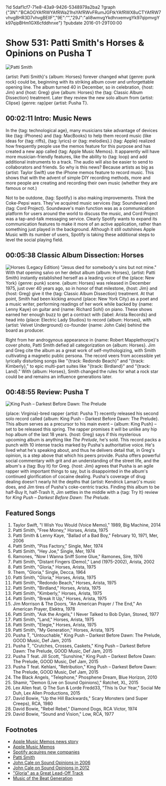?id 5daf1cf7-71e8-43a9-9426-5348979a2ba2
?graph {"3N":"BCAOGYAfRWYAfRWa21hsYAfRWvFRumJGFtkYAfRWX8uCTYAfRW7vhvgBHR3D7vhvgBEIlF","9E":"","29J":"ali8wmvgYkdhnxemvgYk97qipmvgYk97qipBHm1GX6cfddhnxe"}
?pubdate 2016-01-29T00:00

# Show 531: Patti Smith's Horses & Opinions on Pusha T

![Patti Smith](https://static.soundopinions.org/images/2016/pattismith_web.jpg)

{artist: Patti Smith}'s {album: Horses} forever changed what {genre: punk rock} could be, beginning with its striking album cover and unforgettable opening line. The album turned 40 in December, so in celebration, {host: Jim} and {host: Greg} give {album: Horses} the {tag: Classic Album Dissection} treatment. Later they review the new solo album from {artist: Clipse} {genre: rap}per {artist: Pusha T}.


## 00:02:11 Intro: Music News

In the {tag: technological age}, many musicians take advantage of devices like {tag: iPhones} and {tag: MacBooks} to help them record music (like ideas for {tag: riffs}, {tag: lyrics} or {tag: melodies}.) {tag: Apple} realized how frequently people use the memos feature for this purpose and has created a new app called {tag: Apple Music Memos}. It apparently will have more musician-friendly features, like the ability to {tag: loop} and add additional instruments to a track. The audio will also be easier to send to collaborators and friends. So why is this news? Because artists as big as {artist: Taylor Swift} use the iPhone memos feature to record music. This shows that with the advent of simple DIY recording methods, more and more people are creating and recording their own music (whether they are famous or not.)

Not to be outdone, {tag: Spotify} is also making improvements. Think the Coke-Pepsi wars. They've acquired music services {tag: Soundwave} and {tag: Cord Project}. Soundwave's main function was as a communication platform for users around the world to discuss the music, and Cord Project was a tap-and-talk messaging service. Clearly Spotify wants to expand its communication features to make it more of an active application, rather than something just played in the background. Although it still outshines Apple Music with its number of users, Spotify is taking these additional steps to level the social playing field. 

## 00:05:38 Classic Album Dissection: Horses
![Horses (Legacy Edition)](https://static.soundopinions.org/assets/531/9E0.jpg)
"Jesus died for somebody's sins but not mine." With that opening salvo on her debut album {album: Horses}, {artist: Patti Smith} instantly established herself as a leading voice of the {place: New York} {genre: punk} scene. {album: Horses} was released in December 1975, just over 40 years ago, so in honor of that milestone, {host: Jim} and {host: Greg} give it the {tag: Classic Album Dissection} treatment. At that point, Smith had been kicking around {place: New York City} as a poet and a music writer, performing readings of her work while backed by {name: Lenny Kaye} on guitar and {name: Richard Sohl} on piano. These shows earned her enough buzz to get a contract with {label: Arista Records} and head into {place: Electric Lady Studios} to record {album: Horses}, with {artist: Velvet Underground} co-founder {name: John Cale} behind the board as producer.

Right from her androgynous appearance in {name: Robert Mapplethorpe}'s cover photo, Patti Smith defied all categorization on {album: Horses}. Jim and Greg cite the album as a great work of self-mythologizing, with Smith cultivating a magnetic public persona. The record veers from accessible yet lyrically disturbing songs like "{track: Redondo Beach}" and "{track: Kimberly}," to epic multi-part suites like "{track: Birdland}" and "{track: Land}." With {album: Horses}, Smith changed the rules for what a rock star could be and remains an influence generations later.

## 00:48:55 Review: Pusha T
![King Push – Darkest Before Dawn: The Prelude](https://static.soundopinions.org/assets/531/29J0.jpg)
    
{place: Virginia}-bred rapper {artist: Pusha T} recently released his second solo record called {album: King Push – Darkest Before Dawn: The Prelude}. This album serves as a precursor to his main event – {album: King Push} – set to be released this spring. The rapper promises it will be unlike any hip hop album of the last 18 years. 
{host: Greg} says if this mysterious upcoming album is anything like *The Prelude*, he's sold. This record packs a punch with 10 intense tracks marked by Pusha's authoritative voice. He's lived what he's speaking about, and thus he delivers detail that, in Greg's opinion, is a step above that which his peers provide. Pusha offers powerful social commentary with grit and an understanding of the street life, and the album's a {tag: Buy It} for Greg. {host: Jim} agrees that Pusha is an agile rapper with important things to say, but is disappointed in the album's continued glorification of cocaine dealing. Pusha's coverage of drug dealing doesn't nearly hit the depths that {artist: Kendrick Lamar}'s music does, and Jim tires of Pusha's coke-centric tracks. Finding this album to be half-Buy It, half-Trash It, Jim settles in the middle with a {tag: Try It} review for *King Push – Darkest Before Dawn: The Prelude*. 



## Featured Songs

1. Taylor Swift, "I Wish You Would (Voice Memo)," 1989, Big Machine, 2014 
1. Patti Smith, "Free Money," Horses, Arista, 1975 
1. Patti Smith & Lenny Kaye, "Ballad of a Bad Boy," February 10, 1971, Mer, 2006 
1. Patti Smith, "Piss Factory," Single, Mer, 1974 
1. Patti Smith, "Hey Joe," Single, Mer, 1974 
1. Ramones, "Now I Wanna Sniff Some Glue," Ramones, Sire, 1976 
1. Patti Smith, "Distant Fingers (Demo)," Land (1975-2002), Arista, 2002 
1. Patti Smith, "Gloria," Horses, Arista, 1975 
1. Them, "Gloria," Single, Decca, 1964 
1. Patti Smith, "Gloria," Horses, Arista, 1975 
1. Patti Smith, "Redondo Beach," Horses, Arista, 1975 
1. Patti Smith, "Birdland," Horses, Arista, 1975 
1. Patti Smith, "Kimberly," Horses, Arista, 1975 
1. Patti Smith, "Break It Up," Horses, Arista, 1975 
1. Jim Morrison & The Doors, "An American Prayer / The End," An American Prayer, Elektra, 1978 
1. Patti Smith, "Ask the Angels," I Never Talked to Bob Dylan, Stoned, 1977 
1. Patti Smith, "Land," Horses, Arista, 1975 
1. Patti Smith, "Elegie," Horses, Arista, 1975 
1. Patti Smith, "My Generation," Horses, Arista, 1975 
1. Pusha T, "Untouchable," King Push – Darkest Before Dawn: The Prelude, GOOD Music, Def Jam, 2015 
1. Pusha T, "Crutches, Crosses, Caskets," King Push – Darkest Before Dawn: The Prelude, GOOD Music, Def Jam, 2015 
1. Pusha T feat. Jill Scott, "Sunshine," King Push – Darkest Before Dawn: The Prelude, GOOD Music, Def Jam, 2015 
1. Pusha T feat. Kehlani, "Retribution," King Push – Darkest Before Dawn: The Prelude, GOOD Music, Def Jam, 2015 
1. The Black Angels, "Telephone," Phosphene Dream, Blue Horizon, 2010 
1. Shamir, "Demon (Live on Sound Opinions)," Ratchet, XL, 2015 
1. Lex Allen feat. Q The Sun & Lorde Fredd33, "This Is Our Year," Social Me Duh, Lex Allen Productions, 2015  
1. David Bowie, "Up the Hill Backwards," Scary Monsters (and Super Creeps), RCA, 1980 
1. David Bowie, "Rebel Rebel," Diamond Dogs, RCA Victor, 1974  
1. David Bowie, "Sound and Vision," Low, RCA, 1977  







## Footnotes
- [Apple Music Memos news story](http://www.wired.com/2016/01/apple-music-memos-garageband/)
- [Apple Music Memos](http://www.apple.com/music-memos/)
- [Spotify acquires new companies](http://www.pastemagazine.com/articles/2016/01/spotify-acquires-two-companies-looks-to-alter-user.html)
- [Patti Smith](http://www.pattismith.net/)
- [John Cale on Sound Opinions in 2006](/show/1)
- [John Cale on Sound Opinions in 2012](/show/363)
- ["Gloria" as a Great Lead-Off Track](/show/92)
- [Music of the Beat Generation](/show/398)
